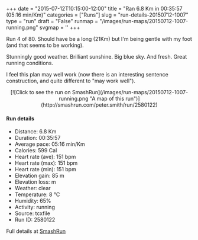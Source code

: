 +++
date = "2015-07-12T10:15:00-12:00"
title = "Ran 6.8 Km in 00:35:57 (05:16 min/Km)"
categories = ["Runs"]
slug = "run-details-20150712-1007"
type = "run"
draft = "False"
runmap = "/images/run-maps/20150712-1007-running.png"
svgmap = '<polyline points="85 49, 91 40, 92 34, 84 33, 82 33, 79 31, 61 37, 34 60, 33 60, 9 68, 6 69, 0 66, 0 61, 23 47, 45 34, 59 40, 67 36, 68 36, 81 32, 89 34, 96 34, 100 37, 93 49, 92 56, 82 54, 85 50">'
+++

Run 4 of 80. Should have be a long (21Km) but I'm being gentle with my foot (and that seems to be working). 

Stunningly good weather. Brilliant sunshine. Big blue sky. And fresh. Great running conditions. 

I feel this plan may well work (now there is an interesting sentence construction, and quite different to "may work well"). 



<!--more-->

<center>
[![Click to see the run on SmashRun](/images/run-maps/20150712-1007-running.png "A map of this run")](http://smashrun.com/peter.smith/run/2580122)
</center>

#### Run details

* Distance: 6.8 Km
* Duration: 00:35:57
* Average pace: 05:16 min/Km
* Calories: 599 Cal
* Heart rate (ave): 151 bpm
* Heart rate (max): 151 bpm
* Heart rate (min): 151 bpm
* Elevation gain: 85 m
* Elevation loss:  m
* Weather: clear
* Temperature: 8 &deg;C
* Humidity: 65%
* Activity: running
* Source: tcxfile
* Run ID: 2580122

Full details at [SmashRun](http://smashrun.com/peter.smith/run/2580122)